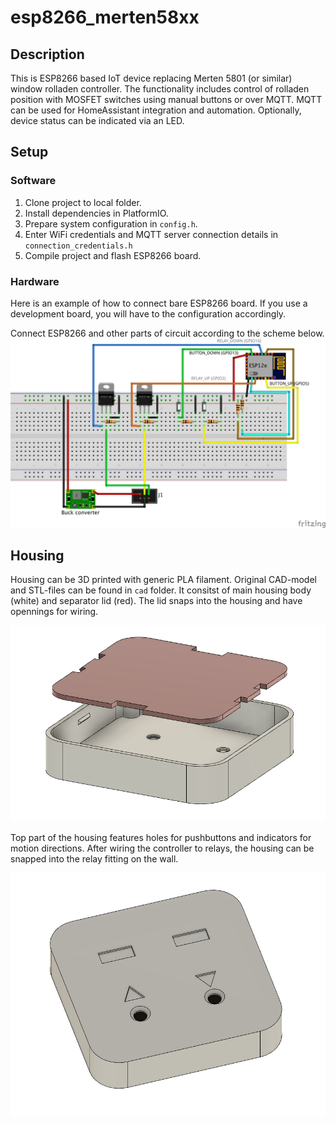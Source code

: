 # esp8266_merten58xx

## Description
This is ESP8266 based IoT device replacing Merten 5801 (or similar) window rolladen controller.
The functionality includes control of rolladen position with MOSFET switches using manual
buttons or over MQTT. MQTT can be used for HomeAssistant integration and automation.
Optionally, device status can be indicated via an LED.

## Setup

### Software
1. Clone project to local folder.
1. Install dependencies in PlatformIO.
1. Prepare system configuration in `config.h`.
1. Enter WiFi credentials and MQTT server connection details in `connection_credentials.h`
1. Compile project and flash ESP8266 board.

### Hardware
Here is an example of how to connect bare ESP8266 board. If you use a development board,
you will have to the configuration accordingly. 

Connect ESP8266 and other parts of circuit according to the scheme below.
![](docs/electronic_scheme_bb.png)

## Housing
Housing can be 3D printed with generic PLA filament. Original CAD-model and STL-files can be found in `cad` folder.
It consitst of  main housing body (white) and separator lid (red). The lid snaps into the housing and have opennings for wiring.

![](docs/housing_with_separator.png)

Top part of the housing features holes for pushbuttons and indicators for motion directions. After wiring the controller to relays, 
the housing can be snapped into the relay fitting on the wall.

![](docs/housing_front.png)
